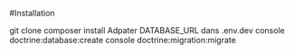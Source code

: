 #Installation

git clone
composer install
Adpater DATABASE_URL dans .env.dev
console doctrine:database:create
console doctrine:migration:migrate
